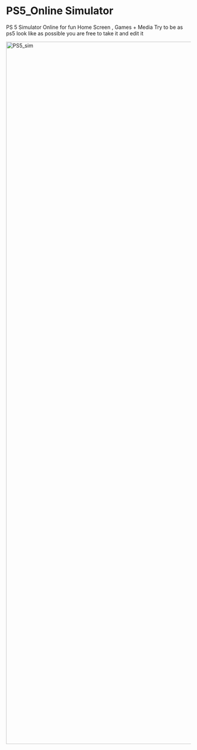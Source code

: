 # PS5_Online Simulator 
PS 5 Simulator Online for fun Home Screen , Games + Media Try to be as ps5 look like as possible 
you are free to take it and edit it 

<img width="1909" alt="PS5_sim" src="https://user-images.githubusercontent.com/65956317/167122033-02598fd7-de2c-4796-855e-9d6cc9ef1461.png">

